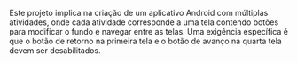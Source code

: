 Este projeto implica na criação de um aplicativo Android com múltiplas atividades, onde cada atividade corresponde a uma tela contendo botões para modificar o fundo e navegar entre as telas. Uma exigência específica é que o botão de retorno na primeira tela e o botão de avanço na quarta tela devem ser desabilitados.

